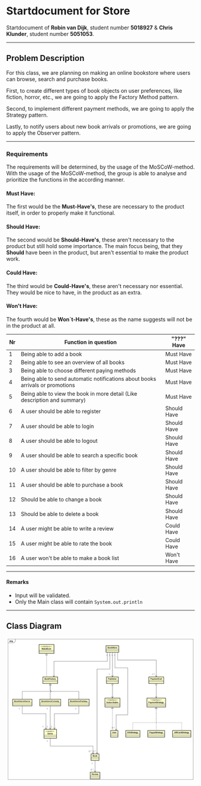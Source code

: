 # Startdocument for Store

Startdocument of **Robin van Dijk**, student number **5018927** & **Chris Klunder**, student number **5051053**.

___

## Problem Description

For this class, we are planning on making an online bookstore where users can browse, search and purchase books. 

First, to create different types of book objects on user preferences, like fiction, horror, etc., we are going to apply the Factory Method pattern.

Second, to implement different payment methods, we are going to apply the Strategy pattern.

Lastly, to notify users about new book arrivals or promotions, we are going to apply the Observer pattern.

___

### Requirements 

The requirements will be determined, by the usage of the MoSCoW-method. With the usage
of the MoSCoW-method, the group is able to analyse and prioritize the functions in the according manner.

#### Must Have:

The first would be the **Must-Have's**, these are necessary to the product itself, in order to properly make it functional. 

#### Should Have:

The second would be **Should-Have's**, these aren't necessary to the product but still hold some importance.
The main focus being, that they **Should** have been in the product, but aren't essential to make the product work.

#### Could Have:

The third would be **Could-Have's**, these aren't necessary nor essential. They would be nice to have, in the product as an extra.

#### Won't Have:

The fourth would be **Won`t-Have's**, these as the name suggests will not be in the product at all.

| Nr  | Function in question                                                          | "???" Have |
|-----|-------------------------------------------------------------------------------|------------|
| 1   | Being able to add a book                                                      | Must Have  |
| 2   | Being able to see an overview of all books                                    | Must Have  |
| 3   | Being able to choose different paying methods                                 | Must Have  |
| 4   | Being able to send automatic notifications about books arrivals or promotions | Must Have  |
| 5   | Being able to view the book in more detail (Like description and summary)     | Must Have  |
| 6   | A user should be able to register                                             | Should Have |
| 7   | A user should be able to login                                                | Should Have |
| 8   | A user should be able to logout                                               | Should Have |
| 9   | A user should be able to search a specific book                               | Should Have |
| 10  | A user should be able to filter by genre                                      | Should Have |
| 11  | A user should be able to purchase a book                                      | Should Have |
| 12  | Should be able to change a book                                               | Should Have |
| 13  | Should be able to delete a book                                               | Should Have |
| 14  | A user might be able to write a review                                        | Could Have |
| 15  | A user might be able to rate the book                                         | Could Have | 
| 16  | A user won't be able to make a book list | Won't Have |

___

#### Remarks

* Input will be validated.
* Only the Main class will contain `System.out.println`

___

## Class Diagram

![Class Diagram](astah_images/DesignPatternsClass.png "Class diagram!")

